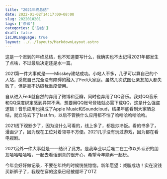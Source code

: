 ```yaml
---
title: "2021年终总结"
date: 2022-01-02T14:17:00+08:00
slug: 2022010201
tags: ['杂谈']
categories: ['总结']
draft: false
isCJKLanguage: true
layout: ../../layouts/MarkdownLayout.astro
---
```


这是一个迟到的年终总结，也不知道要写什么，我确实也不太记得2021年都发生了点啥，不过最后决定还是水一篇。

2021第一件大事就是——Misskey建站成功。小站人不多，几乎可以算自己的个人站，感觉自己完全没有障碍的融入了Fedi大家庭。虽然几次试图让亲友加入都失败了，但是毫不妨碍我重度使用。

自从进入Fedi就自然的弃用了微博和豆瓣，同时也弃用了QQ音乐。我对QQ音乐和QQ深度绑定感到异常不满，想要用QQ账号登陆就必需下载QQ，这是什么强盗逻辑！音乐应用也换成了Apple Music和Soundcloud，结果年底看到大家晒总结，就立马去下了last.fm，以后不管换什么应用都不怕了哈哈哈哈哈哈哈。

2021线下观影少了，因为没什么可看的，线上多了，都是炒冷饭。看的书多了，漫画少了，因为现在工位对着领导不方便。2021几乎没有玩过游戏，因为都在看电视剧。

2021另外一件大事就是——结识了此方。是我毕业以后唯二在工作以外认识的朋友哈哈哈哈哈，一起去看话剧真的很开心，希望今年能再一起玩。

今年会好好做记录，不要在年终的时候恍恍惚惚。新年愿望：减脂成功！实在没钱买新裤子了，我现在穿的这条已经被绷坏了OTZ